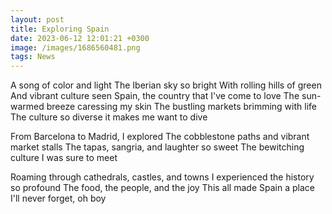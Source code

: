 ```yaml
--- 
layout: post 
title: Exploring Spain
date: 2023-06-12 12:01:21 +0300 
image: /images/1686560481.png
tags: News 
--- 
```


A song of color and light
The Iberian sky so bright
With rolling hills of green
And vibrant culture seen 
Spain, the country that I've come to love
The sun-warmed breeze caressing my skin
The bustling markets brimming with life
The culture so diverse it makes me want to dive


From Barcelona to Madrid, I explored
The cobblestone paths and vibrant market stalls
The tapas, sangria, and laughter so sweet
The bewitching culture I was sure to meet


Roaming through cathedrals, castles, and towns
I experienced the history so profound
The food, the people, and the joy
This all made Spain a place I'll never forget, oh boy
